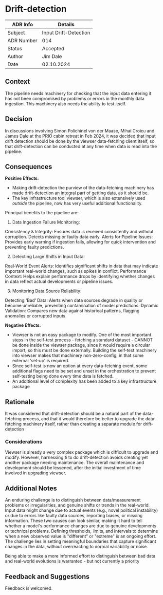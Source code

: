 # Drift-detection

| ADR Info          | Details               |
|-------------------|-----------------------|
| Subject           | Input Drift-Detection |
| ADR Number        | 014                   |
| Status            | Accepted              |
| Author            | Jim Dale              |
| Date              | 02.10.2024            |

## Context
The pipeline needs machinery for checking that the input data entering it has not been compromised by problems or errors in the monthly data ingestion. This machinery also needs the ability to test itself.

## Decision
In discussions involving Simon Polichinel von der Maase, Mihai Croicu and James Dale at the PRIO cabin retreat in Feb 2024, it was decided that input drift detection should be done by the viewser data-fetching client itself, so that drift-detection can be conducted at any time when data is read into the pipeline.

## Consequences

**Positive Effects:**
- Making drift-detection the purview of the data-fetching machinery has made drift-detection an integral part of getting data, as it should be.
- The key infrastructure tool viewser, which is also extensively used *outside* the pipeline, now has very useful additional functionality.

Principal benefits to the pipeline are:

1. Data Ingestion Failure Monitoring:

Consistency & Integrity: Ensures data is received consistently and without corruption. Detects missing or faulty data early.
Alerts for Pipeline Issues: Provides early warning if ingestion fails, allowing for quick intervention and preventing faulty predictions.

2. Detecting Large Shifts in Input Data:

Real-World Event Alerts: Identifies significant shifts in data that may indicate important real-world changes, such as spikes in conflict.
Performance Context: Helps explain performance drops by identifying whether changes in data reflect actual developments or pipeline issues.

3. Monitoring Data Source Reliability:

Detecting 'Bad' Data: Alerts when data sources degrade in quality or become unreliable, preventing contamination of model predictions.
Dynamic Validation: Compares new data against historical patterns, flagging anomalies or corrupted inputs.

**Negative Effects:**
- Viewser is not an easy package to modify. One of the most important steps in the self-test process - fetching a standard dataset - CANNOT be done inside the viewser package, since it would require a circular import, so this must be done externally. Building the self-test machinery into viewser makes that machinery non-zero-config, in that some external 'set-up' is required.
- Since self-test is now an option at every data-fetching event, some additional flags need to be set and unset in the orchestration to prevent self-testing being done every time data is fetched.
- An additional level of complexity has been added to a key infrastructure package

## Rationale
It was considered that drift-detection should be a natural part of the data-fetching process, and that it would therefore be better to upgrade the data-fetching machinery itself, rather than creating a separate module for drift-detection

### Considerations
Viewser is already a very complex package which is difficult to upgrade and modify. However, harnessing ti to do drift-detection avoids creating yet another package needing maintenance. The overall maintenance and development should be lessened, after the initial investment of time involved in upgrading viewser.

## Additional Notes
An enduring challenge is to distinguish between data/measurement problems or irregularities, and genuine shifts or trends in the real-world. Input data might change due to actual events (e.g., novel political instability) or due to errors like faulty data sources, reporting biases, or missing information. These two causes can look similar, making it hard to tell whether a model's performance changes are due to genuine developments or technical problems.
Defining thresholds, limits, and intervals to determine when a new observed value is "different" or "extreme" is an ongoing effort. The challenge lies in setting meaningful boundaries that capture significant changes in the data, without overreacting to normal variability or noise.

Being able to make a more informed effort to distinguish between bad data and real-world evolutions is warranted - but not currently a priority

## Feedback and Suggestions
Feedback is welcomed.